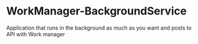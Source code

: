 # WorkManager-BackgroundService
Application that runs in the background as much as you want and posts to API with Work manager

